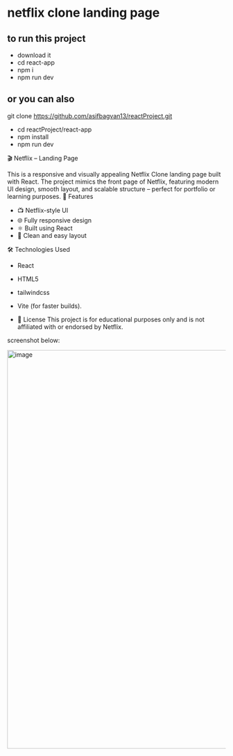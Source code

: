# netflix clone landing page
## to run this project
- download it
- cd react-app
- npm i
- npm run dev
## or you can also
git clone https://github.com/asifbagvan13/reactProject.git
- cd reactProject/react-app
- npm install
- npm run dev

🎬 Netflix – Landing Page

This is a responsive and visually appealing Netflix Clone landing page built with React. The project mimics the front page of Netflix, featuring modern UI design, smooth layout, and scalable structure – perfect for portfolio or learning purposes.
🚀 Features
- 📺 Netflix-style UI
- 🌐 Fully responsive design
- ⚛️ Built using React
- 🎨 Clean and easy layout

🛠️ Technologies Used
- React
- HTML5
- tailwindcss
- Vite (for faster builds).


- 📜 License
This project is for educational purposes only and is not affiliated with or endorsed by Netflix.

screenshot below:

<img width="1919" height="917" alt="image" src="https://github.com/user-attachments/assets/8ad315c8-2ea3-480b-83b4-b7265b231cc7" />
